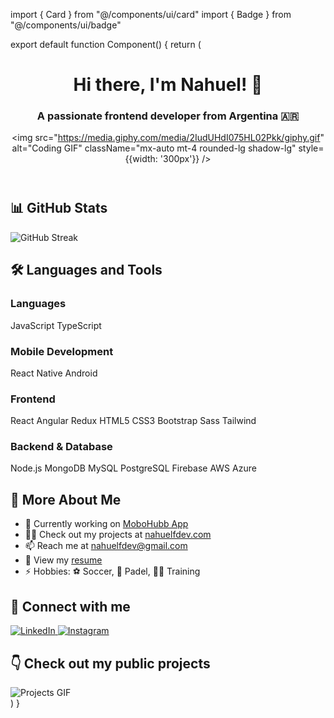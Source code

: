 import { Card } from "@/components/ui/card"
import { Badge } from "@/components/ui/badge"

export default function Component() {
  return (
    <div className="font-sans text-gray-900 dark:text-gray-100 bg-white dark:bg-gray-900">
      <header className="text-center py-10 bg-gradient-to-r from-blue-500 to-purple-600 text-white">
        <h1 className="text-4xl font-bold mb-2">Hi there, I'm Nahuel! 👋</h1>
        <h3 className="text-xl">A passionate frontend developer from Argentina 🇦🇷</h3>
        <img src="https://media.giphy.com/media/2IudUHdI075HL02Pkk/giphy.gif" alt="Coding GIF" className="mx-auto mt-4 rounded-lg shadow-lg" style={{width: '300px'}} />
      </header>

   <main className="container mx-auto px-4 py-8">
        <section className="mb-10">
          <h2 className="text-2xl font-bold mb-4">📊 GitHub Stats</h2>
          <img src="https://github-readme-streak-stats.herokuapp.com?user=Nahuelfd10&theme=dark&hide_border=true" alt="GitHub Streak" className="mx-auto" />
        </section>

  <section className="mb-10">
          <h2 className="text-2xl font-bold mb-4">🛠️ Languages and Tools</h2>
          <div className="grid grid-cols-2 md:grid-cols-4 gap-4">
            <Card className="p-4">
              <h3 className="font-semibold mb-2">Languages</h3>
              <div className="flex flex-wrap gap-2">
                <Badge variant="secondary">JavaScript</Badge>
                <Badge variant="secondary">TypeScript</Badge>
              </div>
            </Card>
            <Card className="p-4">
              <h3 className="font-semibold mb-2">Mobile Development</h3>
              <div className="flex flex-wrap gap-2">
                <Badge variant="secondary">React Native</Badge>
                <Badge variant="secondary">Android</Badge>
              </div>
            </Card>
            <Card className="p-4">
              <h3 className="font-semibold mb-2">Frontend</h3>
              <div className="flex flex-wrap gap-2">
                <Badge variant="secondary">React</Badge>
                <Badge variant="secondary">Angular</Badge>
                <Badge variant="secondary">Redux</Badge>
                <Badge variant="secondary">HTML5</Badge>
                <Badge variant="secondary">CSS3</Badge>
                <Badge variant="secondary">Bootstrap</Badge>
                <Badge variant="secondary">Sass</Badge>
                <Badge variant="secondary">Tailwind</Badge>
              </div>
            </Card>
            <Card className="p-4">
              <h3 className="font-semibold mb-2">Backend & Database</h3>
              <div className="flex flex-wrap gap-2">
                <Badge variant="secondary">Node.js</Badge>
                <Badge variant="secondary">MongoDB</Badge>
                <Badge variant="secondary">MySQL</Badge>
                <Badge variant="secondary">PostgreSQL</Badge>
                <Badge variant="secondary">Firebase</Badge>
                <Badge variant="secondary">AWS</Badge>
                <Badge variant="secondary">Azure</Badge>
              </div>
            </Card>
          </div>
        </section>

  <section className="mb-10">
          <h2 className="text-2xl font-bold mb-4">🌟 More About Me</h2>
          <ul className="list-disc list-inside space-y-2">
            <li>📱 Currently working on <a href="https://mobohubb.com/" className="text-blue-500 hover:underline">MoboHubb App</a></li>
            <li>👨‍💻 Check out my projects at <a href="https://nahuelfdev.com/" className="text-blue-500 hover:underline">nahuelfdev.com</a></li>
            <li>📫 Reach me at <a href="mailto:nahuelfdev@gmail.com" className="text-blue-500 hover:underline">nahuelfdev@gmail.com</a></li>
            <li>📄 View my <a href="https://drive.google.com/file/d/15kCP87mRbtWGPNNcII_qVdtM56jlTEDe/view?usp=sharing" className="text-blue-500 hover:underline">resume</a></li>
            <li>⚡ Hobbies: ⚽️ Soccer, 🎾 Padel, 🏋️‍♂️ Training</li>
          </ul>
        </section>

   <section className="mb-10">
          <h2 className="text-2xl font-bold mb-4">🤝 Connect with me</h2>
          <div className="flex space-x-4">
            <a href="https://linkedin.com/in/nahuelfd10" target="_blank" rel="noopener noreferrer">
              <img src="https://raw.githubusercontent.com/rahuldkjain/github-profile-readme-generator/master/src/images/icons/Social/linked-in-alt.svg" alt="LinkedIn" className="w-8 h-8" />
            </a>
            <a href="https://instagram.com/nahuelfz10" target="_blank" rel="noopener noreferrer">
              <img src="https://raw.githubusercontent.com/rahuldkjain/github-profile-readme-generator/master/src/images/icons/Social/instagram.svg" alt="Instagram" className="w-8 h-8" />
            </a>
          </div>
        </section>
    <section>
          <h2 className="text-2xl font-bold mb-4">👇 Check out my public projects</h2>
          <img src="https://media.giphy.com/media/ADD4w6XgqLBJohQdBK/giphy.gif" alt="Projects GIF" className="mx-auto rounded-lg shadow-lg" style={{width: '300px'}} />
        </section>
      </main>
    </div>
  )
}
